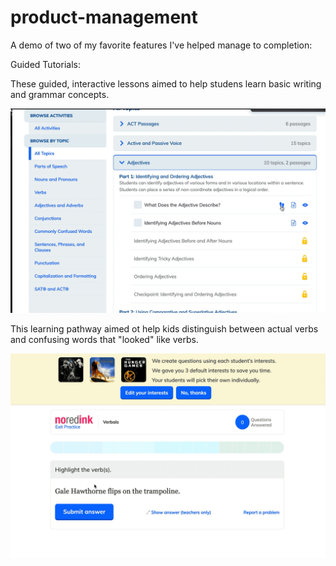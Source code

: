 # product-management
A demo of two of my favorite features I've helped manage to completion:


Guided Tutorials:

These guided, interactive lessons aimed to help studens learn basic writing and grammar concepts. 

![alt text](videos/Guided_Tutorials.gif)



This learning pathway aimed ot help kids distinguish between actual verbs and confusing words that "looked" like verbs.


![alt text](videos/Verbals_Pathway.gif)
